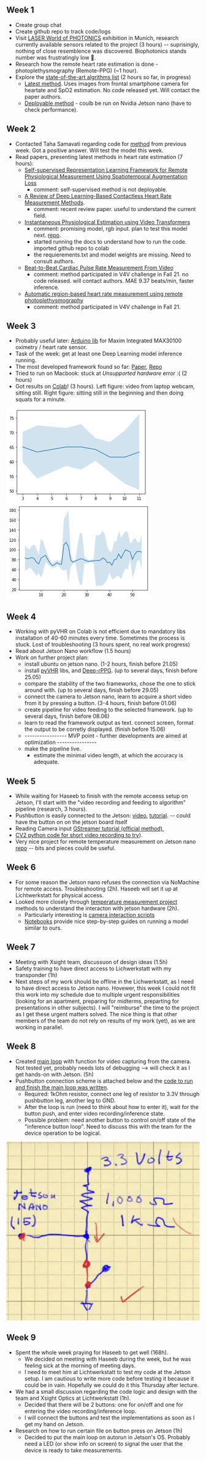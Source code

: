 ## Week 1
* Create group chat
* Create github repo to track code/logs
* Visit [LASER World of PHOTONICS](https://world-of-photonics.com/en/) exhibition in Munich, research currently available sensors related to the project (3 hours) -- suprisingly, nothing of close resemblence was discovered. Biophotonics stands number was frustratingly low 🥺. 
* Research how the remote heart rate estimation is done - photoplethysmography (Remote-PPG) (~1 hour). 
* Explore the [state-of-the-art algrithms list](https://paperswithcode.com/task/heart-rate-estimation) (2 hours so far, in progress)
  * [Latest method](https://paperswithcode.com/paper/efficient-deep-learning-based-estimation-of). Uses images from frontal smartphone camera for heartate and SpO2 estimation. No code released yet. Will contact the paper authors.
  * [Deployable method](https://github.com/terbed/Deep-rPPG) - coulb be run on Nvidia Jetson nano (have to check performance).

## Week 2
* Contacted Taha Samavati regarding code for [method](https://paperswithcode.com/paper/efficient-deep-learning-based-estimation-of) from previous week. Got a positive answer. Will test the model this week.
* Read papers, presenting latest methods in heart rate estimation (7 hours): 
  * [Self-supervised Representation Learning Framework for Remote Physiological Measurement Using Spatiotemporal Augmentation Loss](https://arxiv.org/pdf/2107.07695v2.pdf)
    * comment: self-supervised method is not deployable.
  * [A Review of Deep Learning-Based Contactless Heart Rate
Measurement Methods](https://www.mdpi.com/1424-8220/21/11/3719/pdf).
    * comment: recent review paper. useful to understand the current field.
  * [Instantaneous Physiological Estimation using Video Transformers](https://arxiv.org/pdf/2202.12368v1.pdf)
    * comment: promising model, rgb input. plan to test this model next. [repo](https://github.com/revanurambareesh/instantaneous_transformer).
    * started running the docs to understand how to run the code. imported github repo to colab 
    * the requierements.txt and model weights are missing. Need to consult authors.
  * [Beat-to-Beat Cardiac Pulse Rate Measurement From Video](https://openaccess.thecvf.com/content/ICCV2021W/V4V/papers/Hill_Beat-To-Beat_Cardiac_Pulse_Rate_Measurement_From_Video_ICCVW_2021_paper.pdf)
    * comment: method participated in V4V challenge in Fall 21. no code released. will contact authors.  MAE 9.37 beats/min, faster inference. 
  * [Automatic region-based heart rate measurement using remote
photoplethysmography](https://openaccess.thecvf.com/content/ICCV2021W/V4V/papers/Kossack_Automatic_Region-Based_Heart_Rate_Measurement_Using_Remote_Photoplethysmography_ICCVW_2021_paper.pdf)
    * comment: method participated in V4V challenge in Fall 21.

## Week 3

* Probably useful later: [Arduino lib](https://github.com/oxullo/Arduino-MAX30100) for Maxim Integrated MAX30100 oximetry / heart rate sensor.
* Task of the week: get at least one Deep Learning model inference running.
* The most developed framework found so far: [Paper](https://www.ncbi.nlm.nih.gov/pmc/articles/PMC9044207/), [Repo](https://github.com/phuselab/pyVHR)
* Tried to run on Macbook: stuck at *Unsupported hardware* error :( (2 hours)
* Got results on [Colab](https://github.com/androbaza/Xsight-heart-rate/blob/main/resources/notebooks/XSight_pyVHR.ipynb)! (3 hours). Left figure: video from laptop webcam, sitting still. Right figure: sitting still in the beginning and then doing squats for a minute.

![result1](../resources/notebooks/bpm_demo.png)![result2](../resources/notebooks/pyVHR_exercise.png)

## Week 4

* Working with pyVHR on Colab is not efficient due to mandatory libs installation of 40-60 minutes every time. Sometimes the process is stuck. Lost of troubleshooting (3 hours spent, no real work progress)
* Read about Jetson Nano workflow (1.5 hours)
* Work on further project plan:
    * install ubuntu on jetson nano. (1-2 hours, finish before 21.05) 
    * install [pyVHR](https://github.com/phuselab/pyVHR) libs, and [Deep-rPPG](https://github.com/terbed/Deep-rPPG). (up to several days, finish before 25.05)
    * compare the stability of the two frameworks, chose the one to stick around with. (up to several days, finish before 29.05)
    * connect the camera to Jetson nano, learn to acquire a short video from it by pressing a button. (3-4 hours, finish before 01.06)
    * create pipeline for video feeding to the selected framework. (up to several days, finish before 08.06)
    * learn to read the framework output as text. connect screen, format the output to be corretly displayed. (finish before 15.06)
    * ----------------- MVP point - further developments are aimed at optimization ----------------
    * make the pipeline live.
      * estimate the minimal video length, at which the accuracy is adequate.

## Week 5
* While waiting for Haseeb to finish with the remote acceess setup on Jetson, I'll start with the "video recording and feeding to algorithm" pipeline (research, 3 hours).
* Pushbutton is easily connected to the Jetson: [video](https://www.youtube.com/watch?v=ehzrPl5cNCc), [tutorial](https://jetsonhacks.com/2015/12/29/gpio-interfacing-nvidia-jetson-tx1/). -- could have the button on on the jetson board itself 
* Reading Camera input [GStreamer tutorial (official method)](https://developer.ridgerun.com/wiki/index.php?title=GStreamer_Daemon_-_MP4_Video_Recording),
* [CV2 python code for short video recording to try](https://github.com/aarushi-nema/jetson-nano/blob/master/openCV003_save_read.py)).
* Very nice project for remote temperature measurement on Jetson nano [repo](https://github.com/tomek-l/ai-thermometer) -- bits and pieces could be useful.

## Week 6
* For some reason the Jetson nano refuses the connection via NoMachine for remote access. Troubleshooting (2h). Haseeb will set it up at Lichtwerkstatt for physical access.
* Looked more closely through [temperature measurement project](https://github.com/tomek-l/ai-thermometer) methods to understand the interacton with jetson hardware (2h).
    * Particularly interesting is [camera interaction scripts](https://github.com/tomek-l/ai-thermometer/blob/master/docs/camera_scripts/gstreamer_commands.md)
    * [Notebooks](https://github.com/tomek-l/ai-thermometer/tree/master/docs/notebooks) provide nice step-by-step guides on running a model similar to ours. 
    
## Week 7
* Meeting with Xsight team, discussuon of design ideas (1.5h)
* Safety training to have direct access to Lichwerkstatt with my transponder (1h)
* Next steps of my work should be offline in the Lichwerkstatt, as I need to have direct access to Jetson nano. Hovewer, this week I could not fit this work into my schedule due to multiple urgent responsibilities (looking for an apartment, preparing for midterms, preparting for presentations in other subjects). I will "reimburse" the time to the project as I get these urgent matters solved. The nice thing is that other members of the team do not rely on results of my work (yet), as we are working in parallel.

## Week 8
* Created [main loop](https://github.com/androbaza/Xsight-heart-rate/tree/main/resources/main_loop) with function for video capturing from the camera. Not tested yet, probably needs lots of debugging --> will check it as I get hands-on with Jetson. (5h)
* Pushbutton connection scheme is attached below and the [code to run and finish the main loop was written](https://github.com/androbaza/Xsight-heart-rate/blob/main/resources/main_loop/main.py#L39).
   * Required: 1kOhm resistor, connect one leg of resistor to 3.3V through pushbutton leg, another leg to GND.
   * After the loop is run (need to think about how to enter it), wait for the button push, and enter video recording/inference state. 
   * Possible problem: need another button to control on/off state of the "inference button loop". Need to discuss this with the team for the device operation to be logical.
   
![circuit](https://github.com/androbaza/Xsight-heart-rate/blob/main/resources/screenshots/pushbutton_circuit.png)

## Week 9
* Spent the whole week praying for Haseeb to get well (168h). 
    * We decided on meeting with Haseeb during the week, but he was feeling sick at the morning of meeting days. 
    * I need to meet him at Lichtwerkstatt to test my code at the Jetson setup. I am cautious to write more code before testing it because it could be in vain. Hopefully we could do it this Thursday after lecture.
* We had a small discussion regarding the code logic and design with the team and Xsight Optics at Lichtwerkstatt (1h).
    * Decided that there will be 2 buttons: one for on/off and one for entering the video recording/inference loop.
    * I will connect the buttons and test the implementations as soon as I get my hand on Jetson.
* Research on how to run certain file on button press on Jetson (1h)
   * Decided to put the main loop on autorun in Jetson's OS. Probably need a LED (or show info on screen) to signal the user that the device is ready to take measurements.
